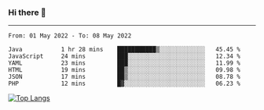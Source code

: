 ### Hi there 👋
---
<!--START_SECTION:waka-->

```text
From: 01 May 2022 - To: 08 May 2022

Java           1 hr 28 mins    ███████████▒░░░░░░░░░░░░░   45.45 %
JavaScript     24 mins         ███░░░░░░░░░░░░░░░░░░░░░░   12.34 %
YAML           23 mins         ███░░░░░░░░░░░░░░░░░░░░░░   11.99 %
HTML           19 mins         ██▒░░░░░░░░░░░░░░░░░░░░░░   09.98 %
JSON           17 mins         ██▒░░░░░░░░░░░░░░░░░░░░░░   08.78 %
PHP            12 mins         █▓░░░░░░░░░░░░░░░░░░░░░░░   06.23 %
```

<!--END_SECTION:waka-->

[![Top Langs](https://github-readme-stats.vercel.app/api/top-langs/?username=HyunAh-iia&layout=compact)](https://github.com/anuraghazra/github-readme-stats)
<!--
**HyunAh-iia/HyunAh-iia** is a ✨ _special_ ✨ repository because its `README.md` (this file) appears on your GitHub profile.

Here are some ideas to get you started:

- 🔭 I’m currently working on ...
- 🌱 I’m currently learning ...
- 👯 I’m looking to collaborate on ...
- 🤔 I’m looking for help with ...
- 💬 Ask me about ...
- 📫 How to reach me: ...
- 😄 Pronouns: ...
- ⚡ Fun fact: ...
-->
